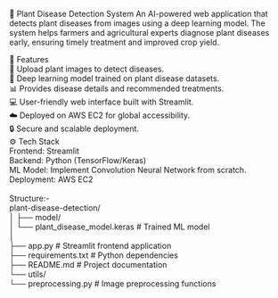🌿 Plant Disease Detection System
An AI-powered web application that detects plant diseases from images using a deep learning model. The system helps farmers and agricultural experts diagnose plant diseases early, ensuring timely treatment and improved crop yield.

🚀 Features<br>
🌱 Upload plant images to detect diseases.<br>
🤖 Deep learning model trained on plant disease datasets.<br>
📊 Provides disease details and recommended treatments.<br>
💻 User-friendly web interface built with Streamlit.<br>
☁️ Deployed on AWS EC2 for global accessibility.<br>
🔒 Secure and scalable deployment.<br>
⚙️ Tech Stack<br>
Frontend: Streamlit<br>
Backend: Python (TensorFlow/Keras)<br>
ML Model: Implement Convolution Neural Network from scratch.<br>
Deployment: AWS EC2<br>
<br>
Structure:-<br>
plant-disease-detection/<br>
│
├── model/<br>
│   └── plant_disease_model.keras   # Trained ML model<br>
│<br>
├── app.py                          # Streamlit frontend application<br>
├── requirements.txt                 # Python dependencies<br>
├── README.md                        # Project documentation<br>
└── utils/<br>
    └── preprocessing.py             # Image preprocessing functions<br>